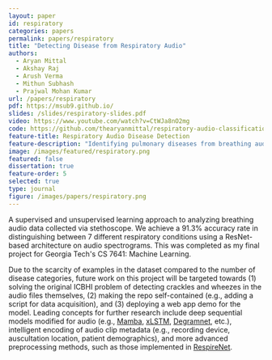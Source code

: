 ```yaml
---
layout: paper
id: respiratory
categories: papers
permalink: papers/respiratory
title: "Detecting Disease from Respiratory Audio"
authors:
  - Aryan Mittal
  - Akshay Raj
  - Arush Verma
  - Mithun Subhash
  - Prajwal Mohan Kumar
url: /papers/respiratory
pdf: https://msub9.github.io/
slides: /slides/respiratory-slides.pdf
video: https://www.youtube.com/watch?v=CtWJa8nO2mg
code: https://github.com/thearyanmittal/respiratory-audio-classification
feature-title: Respiratory Audio Disease Detection
feature-description: "Identifying pulmonary diseases from breathing audio samples."
image: /images/featured/respiratory.png
featured: false
dissertation: true
feature-order: 5
selected: true
type: journal
figure: /images/papers/respiratory.png
---
```


A supervised and unsupervised learning approach to analyzing breathing audio data collected via stethoscope. We achieve a 91.3% accuracy rate in distinguishing between 7 different respiratory conditions using a ResNet-based architecture on audio spectrograms. This was completed as my final project for Georgia Tech's CS 7641: Machine Learning.

Due to the scarcity of examples in the dataset compared to the number of disease categories, future work on this project will be targeted towards (1) solving the original ICBHI problem of detecting crackles and wheezes in the audio files themselves, (2) making the repo self-contained (e.g., adding a script for data acquisition), and (3) deploying a web app demo for the model. Leading concepts for further research include deep sequential models modified for audio (e.g., [Mamba](https://doi.org/10.1109/SLT61566.2024.10832304), [xLSTM](https://doi.org/10.48550/arXiv.2408.16568), [Degramnet](https://doi.org/10.1007/s00521-023-08849-7), etc.), intelligent encoding of audio clip metadata (e.g., recording device, auscultation location, patient demographics), and more advanced preprocessing methods, such as those implemented in [RespireNet](https://ieeexplore.ieee.org/document/9630091).